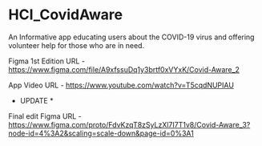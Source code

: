 # HCI_CovidAware
An Informative app educating users about the COVID-19 virus and offering volunteer help for those who are in need.

Figma 1st Edition URL - https://www.figma.com/file/A9xfssuDq1y3brtf0xVYxK/Covid-Aware_2

App Video URL - https://www.youtube.com/watch?v=T5cqdNUPIAU

* UPDATE * 

Final edit Figma URL - https://www.figma.com/proto/FdvKzqT8zSyLzXl7I7T1v8/Covid-Aware_3?node-id=4%3A2&scaling=scale-down&page-id=0%3A1
